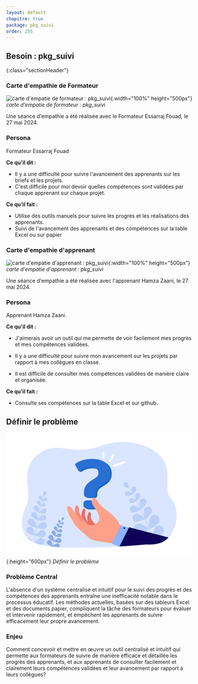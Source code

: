 ```yaml
---
layout: default
chapitre: true
package: pkg_suivi
order: 255
---
```


## Besoin : pkg_suivi 
{:class="sectionHeader"}

<!-- new slide -->

### Carte d'empathie de Formateur

![carte d'empatie de formateur : pkg_suivi](/soli-lms/diagrammes/pkg_suivi/empathie-formateur_pkg_suivi.svg){:width="100%" height="500px"}
*carte d'empatie de formateur : pkg_suivi*

<!-- note -->

Une séance d'empathie a été réalisée avec le Formateur Essarraj Fouad, le 27 mai 2024.

### Persona
Formateur Essarraj Fouad

**Ce qu'il dit :**
- Il y a une difficulté pour suivre l'avancement des apprenants sur les briefs et les projets.
- C'est difficile pour moi devoir quelles compétences sont validées par chaque apprenant sur chaque projet.

**Ce qu’il fait :**
- Utilise des outils manuels pour suivre les progrès et les réalisations des apprenants.
- Suivi de l'avancement des apprenants et des compétences sur la table Excel ou sur papier

<!-- new slide -->

### Carte d'empathie d'apprenant

![carte d'empatie d'apprenant : pkg_suivi](/soli-lms/diagrammes/pkg_suivi/empathie-apprenant_pkg_suivi.svg){:width="100%" height="500px"}
*carte d'empatie d'apprenant : pkg_suivi*

<!-- note -->

Une séance d'empathie a été réalisée avec l'apprenant Hamza Zaani, le 27 mai 2024.

### Persona
Apprenant Hamza Zaani.

**Ce qu'il dit :**
- J'aimerais avoir un outil qui me permette de voir facilement mes progrès et mes compétences validées.

- Il y a une difficulté pour suivre mon avancement sur les projets par rapport à mes collègues en classe.
- Il est difficile de consulter mes compétences validées de manière claire et organisée.

**Ce qu’il fait :**
- Consulte ses compétences sur la table Excel et sur github.

<!-- new slide -->

## Définir le problème

![Définir le problème : pkg_suivi](./images/problem.jpg){:height="600px"}
*Définir le problème*

<!-- note -->

### Problème Central
L'absence d'un système centralisé et intuitif pour le suivi des progrès et des compétences des apprenants entraîne une inefficacité notable dans le processus éducatif. Les méthodes actuelles, basées sur des tableurs Excel et des documents papier, compliquent la tâche des formateurs pour évaluer et intervenir rapidement, et empêchent les apprenants de suivre efficacement leur propre avancement.

### Enjeu

Comment concevoir et mettre en œuvre un outil centralisé et intuitif qui permette aux formateurs de suivre de manière efficace et détaillée les progrès des apprenants, et aux apprenants de consulter facilement et clairement leurs compétences validées et leur avancement par rapport à leurs collègues?

<!-- new slide -->